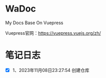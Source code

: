 # WaDoc
My Docs Base On Vuepress

Vuepress官网：https://vuepress.vuejs.org/zh/



# 笔记日志

- [x] 1、2023年11月08日23:27:54 创建仓库